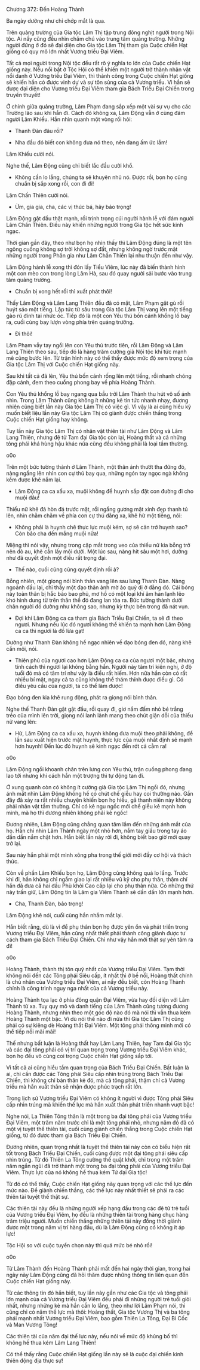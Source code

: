 




Chương 372: Đến Hoàng Thành


Ba ngày dường như chỉ chớp mắt là qua.

Trên quảng trường của Gia tộc Lâm Thị tập trung đông nghịt người trong Nội tộc. Ai nấy cũng đều nhìn chăm chú vào trung tâm quảng trường. Những người đứng ở đó sẽ đại diện cho Gia tộc Lâm Thị tham gia Cuộc chiến Hạt giống có quy mô lớn nhất Vương triều Đại Viêm.

Tất cả mọi người trong Nội tộc đều rất rõ ý nghĩa to lớn của Cuộc chiến Hạt giống này. Nếu nổi bật ở Tộc Hội có thể khiến một người trở thành nhân vật nổi danh ở Vương triều Đại Viêm, thì thành công trong Cuộc chiến Hạt giống sẽ khiến hắn có được vinh dự và sự tôn sùng của cả Vương triều. Vì hắn sẽ được đại diện cho Vương triều Đại Viêm tham gia Bách Triều Đại Chiến trong truyền thuyết!

Ở chính giữa quảng trường, Lâm Phạm đang sắp xếp một vài sự vụ cho các Trưởng lão sau khi hắn đi. Cách đó không xa, Lâm Động vẫn ở cùng đám người Lâm Khiếu. Hắn nhìn quanh một vòng rồi hỏi:

- Thanh Đàn đâu rồi?

- Nha đầu đó biết con không đưa nó theo, nên đang ấm ức lắm!

Lâm Khiếu cười nói.

Nghe thế, Lâm Động cũng chỉ biết lắc đầu cười khổ.

- Không cần lo lắng, chúng ta sẽ khuyên nhủ nó. Được rồi, bọn họ cũng chuẩn bị sắp xong rồi, con đi đi!

Lâm Chấn Thiên cười nói.

- Ừm, gia gia, cha, các vị thúc bá, hãy bảo trọng!

Lâm Động gật đầu thật mạnh, rồi trịnh trọng cúi người hành lễ với đám người Lâm Chấn Thiên. Điều này khiến những người trong Gia tộc hết sức kinh ngạc.

Thời gian gần đây, theo như bọn họ nhìn thấy thì Lâm Động đúng là một tên ngông cuồng không sợ trời không sợ đất, nhưng không ngờ trước mặt những người trong Phân gia như Lâm Chấn Thiên lại nhu thuận đến như vậy.

Lâm Động hành lễ xong thì đón lấy Tiểu Viêm, lúc này đã biến thành hình một con mèo con trong lòng Lâm Hà, sau đó quay người sải bước vào trung tâm quảng trường.

- Chuẩn bị xong hết rồi thì xuất phát thôi!

Thấy Lâm Động và Lâm Lang Thiên đều đã có mặt, Lâm Phạm gật gù rồi huýt sáo một tiếng. Lập tức từ sâu trong Gia tộc Lâm Thị vang lên một tiếng gào rú đinh tai nhức óc. Tiếp đó là một con Yêu thú bốn cánh khổng lồ bay ra, cuối cùng bay lượn vòng phía trên quảng trường.

- Đi thôi!

Lâm Phạm vẫy tay ngồi lên con Yêu thú trước tiên, rồi Lâm Động và Lâm Lang Thiên theo sau, tiếp đó là hàng trăm cường giả Nội tộc khí tức mạnh mẽ cũng bước lên. Từ trận hình này có thể thấy được mức độ xem trọng của Gia tộc Lâm Thị với Cuộc chiến Hạt giống này.

Sau khi tất cả đã lên, Yêu thú bốn cánh rống lên một tiếng, rồi nhanh chóng đập cánh, đem theo cuồng phong bay về phía Hoàng Thành.

Con Yêu thú khổng lồ bay ngang qua bầu trời Lâm Thành thu hút vô số ánh nhìn. Trong Lâm Thành cũng không ít những kẻ tin tức nhanh nhạy, đương nhiên cũng biết lần này Gia tộc Lâm Thị có việc gì. Vì vậy là ai cũng hiếu kỳ muốn biết liệu lần này Gia tộc Lâm Thị có giành được chiến thắng trong Cuộc chiến Hạt giống hay không.

Tuy lần này Gia tộc Lâm Thị có nhân vật thiên tài như Lâm Động và Lâm Lang Thiên, nhưng đệ tử Tam đại Gia tộc còn lại, Hoàng thất và cả những tông phái khá hùng hậu khác nữa cũng đều không phải là loại tầm thường.

o0o

Trên một bức tường thành ở Lâm Thành, một thân ảnh thướt tha đứng đó, nàng ngẩng lên nhìn con cự thú bay qua, những ngón tay ngọc ngà không kềm được khẽ nắm lại.

- Lâm Động ca ca xấu xa, muội không để huynh sắp đặt con đường đi cho muội đâu!

Thiếu nữ khẽ đá hòn đá trước mặt, rồi ngẩng gương mặt xinh đẹp thanh tú lên, nhìn chằm chằm về phía con cự thú đằng xa, khẽ hừ một tiếng, nói:

- Không phải là huynh chê thực lực muội kém, sợ sẽ cản trở huynh sao? Còn bảo cha đến mắng muội nữa!

Miệng thì nói vậy, nhưng trong cặp mắt trong veo của thiếu nữ kia bỗng trở nên đỏ au, khẽ cắn lấy môi dưới. Một lúc sau, nàng hít sâu một hơi, dường như đã quyết định một điều rất trọng đại.

- Thế nào, cuối cũng cũng quyết định rồi à?

Bỗng nhiên, một giọng nói bình thản vang lên sau lưng Thanh Đàn. Nàng ngoảnh đầu lại, chỉ thấy một đạo thân ảnh mờ ảo quỷ dị ở đằng đó. Cái bóng này toàn thân bị hắc bào bao phủ, mơ hồ có một loại khí âm hàn lạnh lẽo khó hình dung từ trên thân thể đó đang lan tỏa ra. Bức tường thành dưới chân người đó dường như không sao, nhưng kỳ thực bên trong đã nát vụn.

- Đợi khi Lâm Động ca ca tham gia Bách Triều Đại Chiến, ta sẽ đi theo ngươi. Nhưng nếu lúc đó ngươi không thể khiến ta mạnh hơn Lâm Động ca ca thì ngươi là đồ lừa gạt!

Dường như Thanh Đàn không hề ngạc nhiên về đạo bóng đen đó, nàng khẽ cắn môi, nói.

- Thiên phú của ngươi cao hơn Lâm Động ca ca của ngươi một bậc, nhưng tính cách thì ngươi lại không bằng hắn. Người này tâm trí kiên nghị, ở độ tuổi đó mà có tâm trí như vậy là điều rất hiếm. Hơn nữa hắn còn có rất nhiều bí mật, ngay cả ta cũng không thể thám thính được điều gì. Có điều yêu cầu của ngươi, ta có thể làm được!

Đạo bóng đen kia khẽ rung động, phát ra giọng nói bình thản.

Nghe thế Thanh Đàn gật gật đầu, rồi quay đi, giơ nắm đấm nhỏ bé trắng trẻo của mình lên trời, giọng nói lanh lảnh mang theo chút giận dỗi của thiếu nữ vang lên:

- Hừ, Lâm Động ca ca xấu xa, huynh không đưa muội theo phải không, để lần sau xuất hiện trước mặt huynh, thực lực của muội nhất định sẽ mạnh hơn huynh! Đến lúc đó huynh sẽ kinh ngạc đến rớt cả cằm ra!

o0o

Lâm Động ngồi khoanh chân trên lưng con Yêu thú, trận cuồng phong đang lao tới nhưng khi cách hắn một trượng thì tự động tan đi.

Ở xung quanh còn có không ít cường giả Gia tộc Lâm Thị ngồi đó, nhưng ánh mắt nhìn Lâm Động không hề có chút chế giễu hay coi thường nào. Gần đây đã xảy ra rất nhiều chuyện khiến bọn họ hiểu, gã thanh niên này không phải nhân vật tầm thường. Chỉ có kẻ ngu ngốc mới chế giễu kẻ mạnh hơn mình, mà họ thì đương nhiên không phải kẻ ngốc!

Đương nhiên, Lâm Động cũng chẳng quan tâm lắm đến những ánh mắt của họ. Hắn chỉ nhìn Lâm Thành ngày một nhỏ hơn, nắm tay giấu trong tay áo dần dần nắm chặt hơn. Hắn biết lần này rời đi, không biết bao giờ mới quay trở lại.

Sau này hắn phải một mình xông pha trong thế giới mới đầy cơ hội và thách thức.

Còn về phần Lâm Khiếu bọn họ, Lâm Động cũng không quá lo lắng. Trước khi đi, hắn không chỉ ngầm giao lại rất nhiều vũ kỹ cho phụ thân, thậm chí hắn đã đưa cả hai đầu Phù khôi Cao cấp lại cho phụ thân nữa. Có những thứ này trấn giữ, Lâm Động tin là Lâm gia Viêm Thành sẽ dần dần lớn mạnh hơn.

- Cha, Thanh Đàn, bảo trọng!

Lâm Động khẽ nói, cuối cùng hắn nhắm mắt lại.

Hắn biết rằng, dù là vì để phụ thân bọn họ được yên ổn và phát triển trong Vương triều Đại Viêm, hắn cũng nhất thiết phải thành công giành được tư cách tham gia Bách Triều Đại Chiến. Chỉ như vậy hắn mới thật sự yên tâm ra đi!

o0o

Hoàng Thành, thành thị tôn quý nhất của Vương triều Đại Viêm. Tạm thời không nói đến các Tông phái Siêu cấp, ít nhất thì ở bề nổi, Hoàng thất chính là chủ nhân của Vương triều Đại Viêm, ai nấy đều biết, còn Hoàng Thành chính là công trình nguy nga nhất của cả Vương triều này.

Hoàng Thành tọa lạc ở phía đông quận Đại Viêm, vừa hay đối diện với Lâm Thành từ xa. Tuy quy mô và danh tiếng của Lâm Thành cũng tương đương Hoàng Thành, nhưng nhìn theo một góc độ nào đó mà nói thì vẫn thua kém Hoàng Thành một bậc. Vì dù nói thế nào đi nữa thì Gia tộc Lâm Thị cũng phải có sự kiêng dè Hoàng thất Đại Viêm. Một tông phái thông minh mới có thể tiếp nối mãi mãi!

Thế nhưng bất luận là Hoàng thất hay Lâm Lang Thiên, hay Tam đại Gia tộc và các đại tông phái có vị trí quan trọng trong Vương triều Đại Viêm khác, bọn họ đều vô cùng coi trọng Cuộc chiến Hạt giống sắp tới.

Vì tất cả ai cũng hiểu tầm quan trọng của Bách Triều Đại Chiến. Bất luận là ai, chỉ cần được các Tông phái Siêu cấp nhìn trúng trong Bách Triều Đại Chiến, thì không chỉ bản thân kẻ đó, mà cả tông phái, thậm chí cả Vương triều mà hắn xuất thân sẽ nhận được phúc trạch rất lớn.

Trong lịch sử Vương triều Đại Viêm có không ít người vì được Tông phái Siêu cấp nhìn trúng mà khiến thế lực mà hắn xuất thân phát triển nhanh vượt bậc!

Nghe nói, La Thiên Tông thân là một trong ba đại tông phái của Vương triều Đại Viêm, một trăm năm trước chỉ là một tông phái nhỏ, nhưng năm đó đã có một vị tuyệt thế thiên tài, cuối cùng giành chiến thắng trong Cuộc chiến Hạt giống, từ đó được tham gia Bách Triều Đại Chiến.

Đương nhiên, quan trọng nhất là tuyệt thế thiên tài này còn có biểu hiện rất tốt trong Bách Triều Đại Chiến, cuối cùng được một đại tông phái siêu cấp nhìn trúng. Từ đó Thiên La Tông cường thế quật khởi, chỉ trong một trăm năm ngắn ngủi đã trở thành một trong ba đại tông phái của Vương triều Đại Viêm. Thực lực của nó không hề thua kém Tứ đại Gia tộc!

Từ đó có thể thấy, Cuộc chiến Hạt giống này quan trọng với các thế lực đến mức nào. Để giành chiến thắng, các thế lực này nhất thiết sẽ phái ra các thiên tài tuyệt thế thật sự.

Các thiên tài này đều là những người xếp hạng đầu trong các đệ tử trẻ tuổi của Vương triều Đại Viêm, họ đều là những thiên tài trong hàng chục hàng trăm triệu người. Muốn chiến thắng những thiên tài này đồng thời giành được một trong năm vị trí hàng đầu, dù là Lâm Động cũng có không ít áp lực!

Tộc Hội so với cuộc tuyển chọn này thì quá mức bé nhỏ rồi!

o0o

Từ Lâm Thành đến Hoàng Thành phải mất đến hai ngày thời gian, trong hai ngày này Lâm Động cũng đã hỏi thăm được những thông tin liên quan đến Cuộc chiến Hạt giống này.

Từ các thông tin đó hắn biết, tuy lần này gần như các Gia tộc và tông phái lớn mạnh của cả Vương triều Đại Viêm đều phái đi những người trẻ tuổi giỏi nhất, nhưng những kẻ mà hắn cần lo lắng, theo như lời Lâm Phạm nói, thì cũng chỉ có năm thế lực mà thôi: Hoàng thất, Gia tộc Vương Thị và ba tông phái mạnh nhất Vương triều Đại Viêm, bao gồm Thiên La Tông, Đại Bi Cốc và Man Vương Tông!

Các thiên tài của năm đại thế lực này, nếu nói về mức độ khủng bố thì không hề thua kém Lâm Lang Thiên!

Có thể thấy rằng Cuộc chiến Hạt giống lần này sẽ là cuộc đại chiến kinh thiên động địa thực sự!




